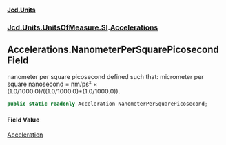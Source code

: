 #### [Jcd.Units](index.md 'index')
### [Jcd.Units.UnitsOfMeasure.SI](Jcd.Units.UnitsOfMeasure.SI.md 'Jcd.Units.UnitsOfMeasure.SI').[Accelerations](Accelerations.md 'Jcd.Units.UnitsOfMeasure.SI.Accelerations')

## Accelerations.NanometerPerSquarePicosecond Field

nanometer per square picosecond defined such that: micrometer per square nanosecond = nm/ps² ×  
(1.0/1000.0)/((1.0/1000.0)*(1.0/1000.0)).

```csharp
public static readonly Acceleration NanometerPerSquarePicosecond;
```

#### Field Value
[Acceleration](Acceleration.md 'Jcd.Units.UnitTypes.Acceleration')
